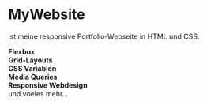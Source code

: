 # MyWebsite

ist meine responsive Portfolio-Webseite in HTML und CSS.

**Flexbox**   
**Grid-Layouts**   
**CSS Variablen**  
**Media Queries**  
**Responsive Webdesign**  
und voeles mehr...
